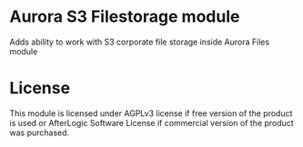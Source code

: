 # Aurora S3 Filestorage module
Adds ability to work with S3 corporate file storage inside Aurora Files module

# License
This module is licensed under AGPLv3 license if free version of the product is used or AfterLogic Software License if commercial version of the product was purchased.